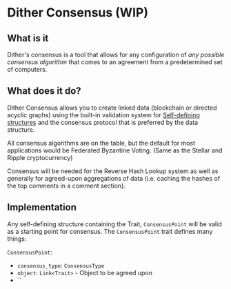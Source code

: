 # Dither Consensus (WIP)

## What is it
Dither's consensus is a tool that allows for any configuration of *any possible consensus algorithm* that comes to an agreement from a predetermined set of computers.

## What does it do?

Dither Consensus allows you to create linked data (blockchain or directed acyclic graphs) using the built-in validation system for [Self-defining structures](./self-defining-structures.md) and the consensus protocol that is preferred by the data structure.

All consensus algorithms are on the table, but the default for most applications would be Federated Byzantine Voting. (Same as the Stellar and Ripple cryptocurrency)

Consensus will be needed for the Reverse Hash Lookup system as well as generally for agreed-upon aggregations of data (i.e. caching the hashes of the top comments in a comment section).

## Implementation
Any self-defining structure containing the Trait, `ConsensusPoint` will be valid as a starting point for consensus. The `ConsensusPoint` trait defines many things:

`ConsensusPoint`:
 - `consensus_type`: `ConsensusType`
 - `object`: `Link<Trait>` - Object to be agreed upon
 - ``